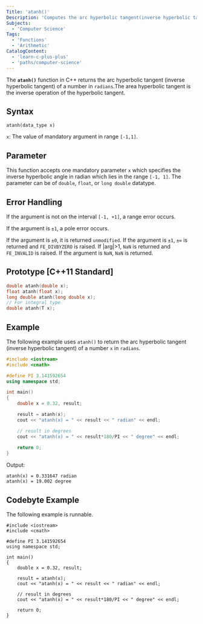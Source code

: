 ```yaml
---
Title: 'atanh()'
Description: 'Computes the arc hyperbolic tangent(inverse hyperbolic tangent) of a number in radians.'
Subjects:
  - 'Computer Science'
Tags:
  - 'Functions'
  - 'Arithmetic'
CatalogContent:
  - 'learn-c-plus-plus'
  - 'paths/computer-science'
---
```


The **`atanh()`** function in C++ returns the arc hyperbolic tangent (inverse hyperbolic tangent) of a number in `radians`.The area hyperbolic tangent is the inverse operation of the hyperbolic tangent.

## Syntax

```pseudo
atanh(data_type x)
```

`x`: The value of mandatory argument in range `[-1,1]`.

## Parameter

This function accepts one mandatory parameter `x` which specifies the inverse hyperbolic angle in radian which lies in the range `[-1, 1]`. The parameter can be of `double`, `float`, or `long double` datatype.

## Error Handling

If the argument is not on the interval `[-1, +1]`, a range error occurs.

If the argument is `±1`, a pole error occurs.

If the argument is `±0`, it is returned `unmodified`.
If the argument is `±1`, `±∞` is returned and `FE_DIVBYZERO` is raised.
If |arg|>1, `NaN` is returned and `FE_INVALID` is raised.
If the argument is `NaN`, `NaN` is returned.

## Prototype [C++11 Standard]

```cpp 
double atanh(double x);
float atanh(float x);
long double atanh(long double x);
// For integral type
double atanh(T x);
```

## Example

The following example uses `atanh()` to return the arc hyperbolic tangent (inverse hyperbolic tangent) of a number `x` in `radians`.

```cpp
#include <iostream>
#include <cmath>

#define PI 3.141592654
using namespace std;

int main()
{
	double x = 0.32, result;

	result = atanh(x);
	cout << "atanh(x) = " << result << " radian" << endl;

	// result in degrees
	cout << "atanh(x) = " << result*180/PI << " degree" << endl;
	
	return 0;
}
```

Output:
```shell
atanh(x) = 0.331647 radian
atanh(x) = 19.002 degree
```

## Codebyte Example

The following example is runnable.

```codebyte/cpp
#include <iostream>
#include <cmath>

#define PI 3.141592654
using namespace std;

int main()
{
	double x = 0.32, result;

	result = atanh(x);
	cout << "atanh(x) = " << result << " radian" << endl;

	// result in degrees
	cout << "atanh(x) = " << result*180/PI << " degree" << endl;
	
	return 0;
}
```